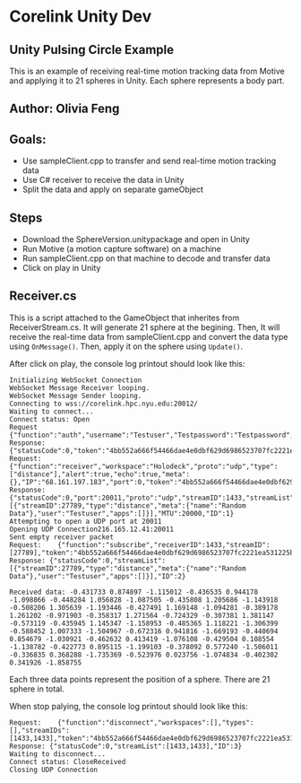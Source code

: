 # Corelink Unity Dev



## Unity Pulsing Circle Example

This is an example of receiving real-time motion tracking data from Motive and applying it to 21 spheres in Unity. Each sphere represents a body part.

## Author: Olivia Feng

## Goals:
- Use sampleClient.cpp to transfer and send real-time motion tracking data
- Use C# receiver to receive the data in Unity
- Split the data and apply on separate gameObject

## Steps
- Download the SphereVersion.unitypackage and open in Unity
- Run Motive (a motion capture software) on a machine
- Run sampleClient.cpp on that machine to decode and transfer data
- Click on play in Unity


## Receiver.cs

This is a script attached to the GameObject that inherites from ReceiverStream.cs. It will generate 21 sphere at the begining. Then, It will receive the real-time data from sampleClient.cpp and convert the data type using `OnMessage()`. Then, apply it on the sphere using `Update()`.

After click on play, the console log printout should look like this:
```
Initializing WebSocket Connection
WebSocket Message Receiver looping.
WebSocket Message Sender looping.
Connecting to wss://corelink.hpc.nyu.edu:20012/
Waiting to connect...
Connect status: Open
Request     {"function":"auth","username":"Testuser","Testpassword":"Testpassword","ID":0}
Response: {"statusCode":0,"token":"4bb552a666f54466dae4e0dbf629d6986523707fc2221ea531225bcf815c5b29","IP":"68.161.197.183","ID":0}
Request:	{"function":"receiver","workspace":"Holodeck","proto":"udp","type":["distance"],"alert":true,"echo":true,"meta":{},"IP":"68.161.197.183","port":0,"token":"4bb552a666f54466dae4e0dbf629d6986523707fc2221ea531225bcf815c5b29","ID":1}
Response: {"statusCode":0,"port":20011,"proto":"udp","streamID":1433,"streamList":[{"streamID":27789,"type":"distance","meta":{"name":"Random Data"},"user":"Testuser","apps":[]}],"MTU":20000,"ID":1}
Attempting to open a UDP port at 20011
Opening UDP Connection216.165.12.41:20011
Sent empty receiver packet
Request:	{"function":"subscribe","receiverID":1433,"streamID":[27789],"token":"4bb552a666f54466dae4e0dbf629d6986523707fc2221ea531225bcf815c5b29","ID":2}
Response: {"statusCode":0,"streamList":[{"streamID":27789,"type":"distance","meta":{"name":"Random Data"},"user":"Testuser","apps":[]}],"ID":2}

Received data: -0.431733 0.874897 -1.115012 -0.436535 0.944178 -1.098866 -0.448284 1.056828 -1.087505 -0.435808 1.205686 -1.143918 -0.508206 1.305639 -1.193446 -0.427491 1.169148 -1.094281 -0.389178 1.261202 -0.971903 -0.358317 1.271564 -0.724329 -0.307381 1.381147 -0.573119 -0.435945 1.145347 -1.158953 -0.485365 1.118221 -1.306399 -0.588452 1.007333 -1.504967 -0.672316 0.941816 -1.669193 -0.440694 0.854679 -1.030921 -0.462632 0.413419 -1.076108 -0.429504 0.108554 -1.138782 -0.422773 0.895115 -1.199103 -0.378092 0.577240 -1.506011 -0.336835 0.368288 -1.735369 -0.523976 0.023756 -1.074834 -0.402302 0.341926 -1.858755 

```
Each three data points represent the position of a sphere. There are 21 sphere in total.

When stop palying, the console log printout should look like this:
```
Request:	{"function":"disconnect","workspaces":[],"types":[],"streamIDs":[1433,1433],"token":"4bb552a666f54466dae4e0dbf629d6986523707fc2221ea531225bcf815c5b29","ID":3}
Response: {"statusCode":0,"streamList":[1433,1433],"ID":3}
Waiting to disconnect...
Connect status: CloseReceived
Closing UDP Connection
```
